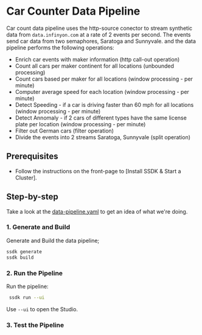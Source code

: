 # Car Counter Data Pipeline

Car count data pipeline uses the http-source conector to stream synthetic data from `data.infinyon.com` at a rate of 2 events per second. The events send car data from two semaphores, Saratoga and Sunnyvale. and the data pipeline performs the following operations:

* Enrich car events with maker information (http call-out operation)
* Count all cars per maker continent for all locations (unbounded processing)
* Count cars based per maker for all locations (window processing - per minute)
* Computer average speed for each location (window processing - per minute)
* Detect Speeding - if a car is driving faster than 60 mph for all locations (window processing - per minute)
* Detect Annomaly - if 2 cars of different types have the same license plate per location (window processing - per minute)
* Filter out German cars (filter operation)
* Divide the events into 2 streams Saratoga, Sunnyvale (split operation)

## Prerequisites

* Follow the instructions on the front-page to [Install SSDK & Start a Cluster].

## Step-by-step

Take a look at the [data-pipeline.yaml](./data-pipeline.yaml) to get an idea of what we're doing.


### 1. Generate and Build

Generate and Build the data pipeline;

```bash
ssdk generate
ssdk build
```

### 2. Run the Pipeline

Run the pipeline:

```bash
 ssdk run --ui
```

Use `--ui` to open the Studio.


### 3. Test the Pipeline

